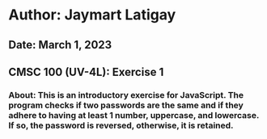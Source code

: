 # Author: Jaymart Latigay
## Date: March 1, 2023
## CMSC 100 (UV-4L): Exercise 1

### About: This is an introductory exercise for JavaScript. The program checks if two passwords are the same and if they adhere to having at least 1 number, uppercase, and lowercase. If so, the password is reversed, otherwise, it is retained. 